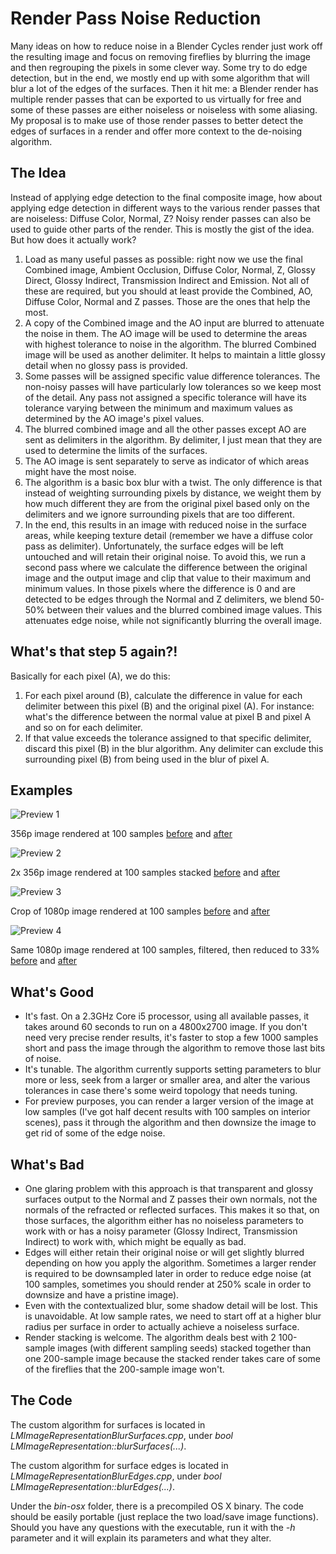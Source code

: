 Render Pass Noise Reduction
===========================

Many ideas on how to reduce noise in a Blender Cycles render just work off the resulting image and focus on removing fireflies by blurring the image and then regrouping the pixels in some clever way. Some try to do edge detection, but in the end, we mostly end up with some algorithm that will blur a lot of the edges of the surfaces. Then it hit me: a Blender render has multiple render passes that can be exported to us virtually for free and some of these passes are either noiseless or noiseless with some aliasing. My proposal is to make use of those render passes to better detect the edges of surfaces in a render and offer more context to the de-noising algorithm.

The Idea
--------

Instead of applying edge detection to the final composite image, how about applying edge detection in different ways to the various render passes that are noiseless: Diffuse Color, Normal, Z? Noisy render passes can also be used to guide other parts of the render. This is mostly the gist of the idea. But how does it actually work?

1. Load as many useful passes as possible: right now we use the final Combined image, Ambient Occlusion, Diffuse Color, Normal, Z, Glossy Direct, Glossy Indirect, Transmission Indirect and Emission. Not all of these are required, but you should at least provide the Combined, AO, Diffuse Color, Normal and Z passes. Those are the ones that help the most.
2. A copy of the Combined image and the AO input are blurred to attenuate the noise in them. The AO image will be used to determine the areas with highest tolerance to noise in the algorithm. The blurred Combined image will be used as another delimiter. It helps to maintain a little glossy detail when no glossy pass is provided.
3. Some passes will be assigned specific value difference tolerances. The non-noisy passes will have particularly low tolerances so we keep most of the detail. Any pass not assigned a specific tolerance will have its tolerance varying between the minimum and maximum values as determined by the AO image's pixel values.
3. The blurred combined image and all the other passes except AO are sent as delimiters in the algorithm. By delimiter, I just mean that they are used to determine the limits of the surfaces.
4. The AO image is sent separately to serve as indicator of which areas might have the most noise.
5. The algorithm is a basic box blur with a twist. The only difference is that instead of weighting surrounding pixels by distance, we weight them by how much different they are from the original pixel based only on the delimiters and we ignore surrounding pixels that are too different.
6. In the end, this results in an image with reduced noise in the surface areas, while keeping texture detail (remember we have a diffuse color pass as delimiter). Unfortunately, the surface edges will be left untouched and will retain their original noise. To avoid this, we run a second pass where we calculate the difference between the original image and the output image and clip that value to their maximum and minimum values. In those pixels where the difference is 0 and are detected to be edges through the Normal and Z delimiters, we blend 50-50% between their values and the blurred combined image values. This attenuates edge noise, while not significantly blurring the overall image.

What's that step 5 again?!
--------------------------

Basically for each pixel (A), we do this:

1. For each pixel around (B), calculate the difference in value for each delimiter between this pixel (B) and the original pixel (A). For instance: what's the difference between the normal value at pixel B and pixel A and so on for each delimiter.
2. If that value exceeds the tolerance assigned to that specific delimiter, discard this pixel (B) in the blur algorithm. Any delimiter can exclude this surrounding pixel (B) from being used in the blur of pixel A.

Examples
--------

![Preview 1](samples/preview1.png)

356p image rendered at 100 samples [before](samples/esccomp-356p-100samples/combined0001.png) and [after](samples/esccomp-356p-100samples/__combined.png)

![Preview 2](samples/preview2.png)

2x 356p image rendered at 100 samples stacked [before](samples/salatv-356p-2x100samples/combined0001.png) and [after](samples/salatv-356p-2x100samples/__combined.png)

![Preview 3](samples/preview3.png)

Crop of 1080p image rendered at 100 samples [before](samples/esccomp-1080p-100samples/combined0001.png) and [after](samples/esccomp-1080p-100samples/__combined.png)

![Preview 4](samples/preview4.png)

Same 1080p image rendered at 100 samples, filtered, then reduced to 33% [before](samples/esccomp-1080p-100samples/combined0001-33percent.png) and [after](samples/esccomp-1080p-100samples/__combined-33percent.png)

What's Good
-----------

- It's fast. On a 2.3GHz Core i5 processor, using all available passes, it takes around 60 seconds to run on a 4800x2700 image. If you don't need very precise render results, it's faster to stop a few 1000 samples short and pass the image through the algorithm to remove those last bits of noise.
- It's tunable. The algorithm currently supports setting parameters to blur more or less, seek from a larger or smaller area, and alter the various tolerances in case there's some weird topology that needs tuning.
- For preview purposes, you can render a larger version of the image at low samples (I've got half decent results with 100 samples on interior scenes), pass it through the algorithm and then downsize the image to get rid of some of the edge noise.

What's Bad
----------

- One glaring problem with this approach is that transparent and glossy surfaces output to the Normal and Z passes their own normals, not the normals of the refracted or reflected surfaces. This makes it so that, on those surfaces, the algorithm either has no noiseless parameters to work with or has a noisy parameter (Glossy Indirect, Transmission Indirect) to work with, which might be equally as bad.
- Edges will either retain their original noise or will get slightly blurred depending on how you apply the algorithm. Sometimes a larger render is required to be downsampled later in order to reduce edge noise (at 100 samples, sometimes you should render at 250% scale in order to downsize and have a pristine image).
- Even with the contextualized blur, some shadow detail will be lost. This is unavoidable. At low sample rates, we need to start off at a higher blur radius per surface in order to actually achieve a noiseless surface.
- Render stacking is welcome. The algorithm deals best with 2 100-sample images (with different sampling seeds) stacked together than one 200-sample image because the stacked render takes care of some of the fireflies that the 200-sample image won't.

The Code
--------

The custom algorithm for surfaces is located in *LMImageRepresentationBlurSurfaces.cpp*, under *bool LMImageRepresentation::blurSurfaces(...)*.

The custom algorithm for surface edges is located in *LMImageRepresentationBlurEdges.cpp*, under *bool LMImageRepresentation::blurEdges(...)*.

Under the *bin-osx* folder, there is a precompiled OS X binary. The code should be easily portable (just replace the two load/save image functions). Should you have any questions with the executable, run it with the *-h* parameter and it will explain its parameters and what they alter.

